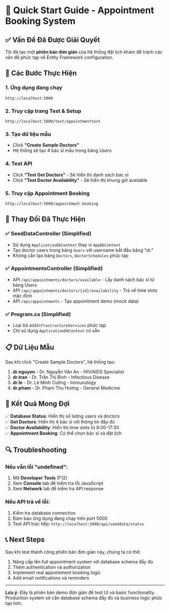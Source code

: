 # 🚀 Quick Start Guide - Appointment Booking System

## ✅ Vấn Đề Đã Được Giải Quyết

Tôi đã tạo một **phiên bản đơn giản** của hệ thống đặt lịch khám để tránh các vấn đề phức tạp về Entity Framework configuration.

## 🎯 Các Bước Thực Hiện

### 1. **Ứng dụng đang chạy**
```
http://localhost:5000
```

### 2. **Truy cập trang Test & Setup**
```
http://localhost:5000/test/appointmenttest
```

### 3. **Tạo dữ liệu mẫu**
- Click **"Create Sample Doctors"** 
- Hệ thống sẽ tạo 4 bác sĩ mẫu trong bảng Users

### 4. **Test API**
- Click **"Test Get Doctors"** - Sẽ hiển thị danh sách bác sĩ
- Click **"Test Doctor Availability"** - Sẽ hiển thị khung giờ available

### 5. **Truy cập Appointment Booking**
```
http://localhost:5000/appointment-booking
```

## 🔧 Thay Đổi Đã Thực Hiện

### ✅ **SeedDataController** (Simplified)
- Sử dụng `ApplicationDbContext` thay vì `AppDbContext`
- Tạo doctor users trong bảng `Users` với username bắt đầu bằng "dr."
- Không cần tạo bảng `Doctors`, `DoctorSchedules` phức tạp

### ✅ **AppointmentsController** (Simplified)  
- API `/api/appointments/doctors/available` - Lấy danh sách bác sĩ từ bảng Users
- API `/api/appointments/doctors/{id}/availability` - Trả về time slots mặc định
- API `/api/appointments` - Tạo appointment demo (mock data)

### ✅ **Program.cs** (Simplified)
- Loại bỏ `AddInfrastructureServices` phức tạp
- Chỉ sử dụng `ApplicationDbContext` có sẵn

## 📋 Dữ Liệu Mẫu

Sau khi click "Create Sample Doctors", hệ thống tạo:

1. **dr.nguyen** - Dr. Nguyễn Văn An - HIV/AIDS Specialist
2. **dr.tran** - Dr. Trần Thị Bình - Infectious Disease  
3. **dr.le** - Dr. Lê Minh Cường - Immunology
4. **dr.pham** - Dr. Phạm Thu Hương - General Medicine

## 🎉 Kết Quả Mong Đợi

✅ **Database Status**: Hiển thị số lượng users và doctors  
✅ **Get Doctors**: Hiển thị 4 bác sĩ với thông tin đầy đủ  
✅ **Doctor Availability**: Hiển thị time slots từ 8:00-17:30  
✅ **Appointment Booking**: Có thể chọn bác sĩ và đặt lịch  

## 🔍 Troubleshooting

### Nếu vẫn lỗi "undefined":
1. Mở **Developer Tools** (F12)
2. Xem **Console** tab để kiểm tra lỗi JavaScript
3. Xem **Network** tab để kiểm tra API response

### Nếu API trả về lỗi:
1. Kiểm tra database connection
2. Đảm bảo ứng dụng đang chạy trên port 5000
3. Test API trực tiếp: `http://localhost:5000/api/seeddata/status`

## 📞 Next Steps

Sau khi test thành công phiên bản đơn giản này, chúng ta có thể:
1. Nâng cấp lên full appointment system với database schema đầy đủ
2. Thêm authentication và authorization
3. Implement real appointment booking logic
4. Add email notifications và reminders

---

**Lưu ý**: Đây là phiên bản demo đơn giản để test UI và basic functionality. Production system sẽ cần database schema đầy đủ và business logic phức tạp hơn. 